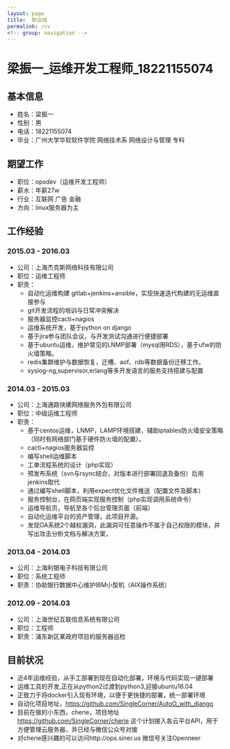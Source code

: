 ```yaml
---
layout: page
title:  职业线
permalink: /cv
<!-- group: navigation -->
---
```


# 梁振一_运维开发工程师_18221155074

## 基本信息
- 姓名：梁振一
- 性别：男
- 电话：18221155074
- 毕业：广州大学华软软件学院 网络技术系 网络设计与管理 专科

## 期望工作
- 职位：opsdev（运维开发工程师）
- 薪水：年薪27w
- 行业：互联网 广告 金融
- 方向：linux服务器为主

## 工作经验

### 2015.03 - 2016.03
- 公司：上海杰克斯网络科技有限公司
- 职位：运维工程师
- 职责：
	- 自动化运维构建 gitlab+jenkins+ansible，实现快速迭代构建的无运维直接参与
	- git开发流程的培训与日常冲突解决
	- 服务器监控cacti+nagios
	- 运维系统开发，基于python on django
	- 基于jira参与团队会议，与开发测试沟通进行便捷部署
	- 基于ubuntu运维，维护常见的LNMP部署（mysql用RDS），基于ufw的防火墙策略。
	- redis集群维护与数据恢复，迁槽、aof、rdb等数据备份迁移工作。
	- syslog-ng,supervisor,erlang等多开发语言的服务支持搭建与配置

### 2014.03 - 2015.03
- 公司：上海通路快建网络服务外包有限公司
- 职位：中级运维工程师
- 职责：
	- 基于centos运维，LNMP，LAMP环境搭建，辅助iptables防火墙安全策略（同时有网络部门基于硬件防火墙的配置）。
	- cacti+nagios服务器监控
	- 编写shell运维脚本
	- 工单流程系统的设计（php实现）
	- 预发布系统（svn与rsync结合，对版本进行部署回退及备份）后用jenkins取代
	- 通过编写shell脚本，利用expect优化文件推送（配置文件及脚本）
	- 服务控制台，在网页端实现服务控制（php实现调用系统命令）
	- 运维导航页，导航至各个后台管理页面（前端）
	- 自动化运维平台的资产管理，此项目开源。
	- 发现OA系统2个越权漏洞，此漏洞可任意操作不属于自己权限的模块，并写出攻击分析文档与解决方案，

### 2013.04 - 2014.03
- 公司：上海利银电子科技有限公司
- 职位：系统工程师
- 职责：协助银行数据中心维护IBM小型机（AIX操作系统）

### 2012.09 - 2014.03
- 公司：上海世纪互联信息系统有限公司
- 职位：工程师
- 职责：浦东新区某政府项目的服务器巡检

## 目前状况
- 近4年运维经验，从手工部署到现在自动化部署，环境与代码实现一键部署
- 运维工具的开发,正在从python2过渡到python3,迎接ubuntu16.04
- 正致力于将docker引入现有环境，以便于更快捷的部署，统一部署环境
- 自动化项目地址，https://github.com/SingleCorner/AutoO_with_django
- 目前在做的小东西，cherie，项目地址 https://github.com/SingleCorner/cherie 这个计划接入各云平台API，用于方便管理云服务器，并已经与微信公众号对接
- 对cherie感兴趣的可以访问http://ops.siner.us 微信号关注Openneer